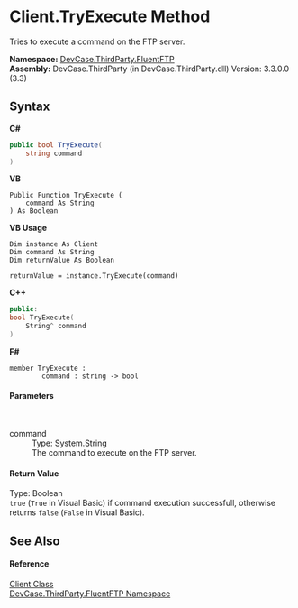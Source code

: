 # Client.TryExecute Method 
 

Tries to execute a command on the FTP server.

**Namespace:**&nbsp;<a href="N_DevCase_ThirdParty_FluentFTP">DevCase.ThirdParty.FluentFTP</a><br />**Assembly:**&nbsp;DevCase.ThirdParty (in DevCase.ThirdParty.dll) Version: 3.3.0.0 (3.3)

## Syntax

**C#**<br />
``` C#
public bool TryExecute(
	string command
)
```

**VB**<br />
``` VB
Public Function TryExecute ( 
	command As String
) As Boolean
```

**VB Usage**<br />
``` VB Usage
Dim instance As Client
Dim command As String
Dim returnValue As Boolean

returnValue = instance.TryExecute(command)
```

**C++**<br />
``` C++
public:
bool TryExecute(
	String^ command
)
```

**F#**<br />
``` F#
member TryExecute : 
        command : string -> bool 

```


#### Parameters
&nbsp;<dl><dt>command</dt><dd>Type: System.String<br />The command to execute on the FTP server.</dd></dl>

#### Return Value
Type: Boolean<br />`true` (`True` in Visual Basic) if command execution successfull, otherwise returns `false` (`False` in Visual Basic).

## See Also


#### Reference
<a href="T_DevCase_ThirdParty_FluentFTP_Client">Client Class</a><br /><a href="N_DevCase_ThirdParty_FluentFTP">DevCase.ThirdParty.FluentFTP Namespace</a><br />